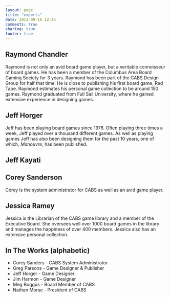 ```yaml
---
layout: page
title: "experts"
date: 2012-09-16 12:46
comments: true
sharing: true
footer: true
---
```


## Raymond Chandler

Raymond is not only an avid board game player, but a veritable
connoisseur of board games. He has been a member of the Columbus Area
Board Gaming Society for 3 years. Raymond has been part of the CABS
Design Group for half that time. He is close to publishing his first
board game, Red Tape. Raymond estimates his personal game collection
to be around 150 games. Raymond graduated from Full Sail University,
where he gained extensive experience in designing games.

## Jeff Horger

Jeff has been playing board games since 1976. Often playing three times a week,
Jeff played over a thousand different games.  As well as playing games Jeff has
also been designing them for the past 10 years, one of which, *Manouvre*, has
been published.

## Jeff Kayati

## Corey Sanderson

Corey is the system administrator for CABS as well as an avid game player.

## Jessica Ramey

Jessica is the Librarian of the CABS game library and a member of the
Executive Board. She oversees well over 1000 board games in the
library and manages the happiness of over 400 members. Jessica also has an
extensive personal collection.

## In The Works (alphabetic)

* Corey Sanders - CABS System Administrator
* Greg Parsons - Game Designer & Publisher
* Jeff Horger - Game Designer
* Jim Harmon - Game Designer
* Meg Boggus - Board Member of CABS
* Nathan Morse - President of CABS



